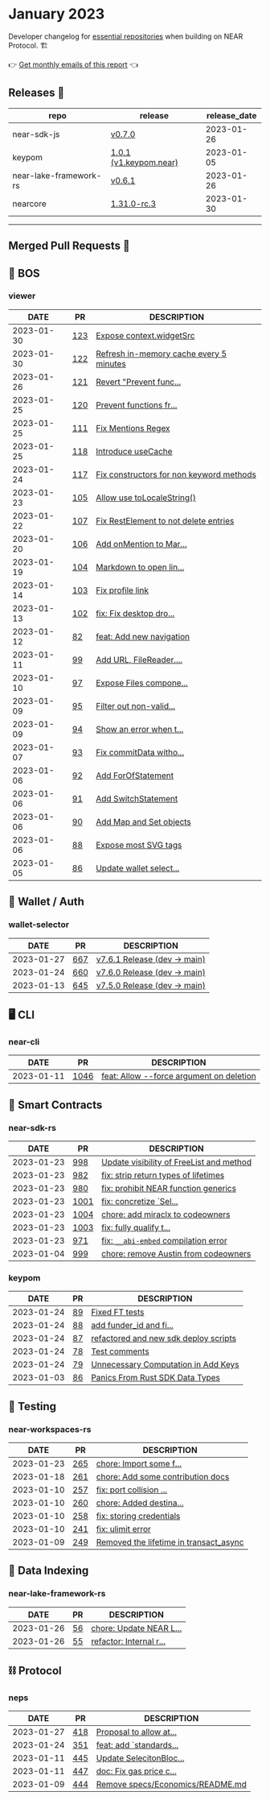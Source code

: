 # January 2023

Developer changelog for [essential repositories](/develop/github-overview) when building on NEAR Protocol. 🏗️

👉 [Get monthly emails of this report](https://docs.google.com/forms/d/1JfFUbTq3ELUlScJT1UI9PQPuQsv0W2jcTa7P94KrS5U/edit) 👈

## Releases  🎉

| repo | release | release_date |
| --- | --- | --- |
| near-sdk-js | [v0.7.0](https://github.com/near/near-sdk-js/releases/tag/v0.7.0) | 2023-01-26 |
| keypom | [1.0.1 (v1.keypom.near)](https://github.com/keypom/keypom/releases/tag/v1.keypom.near) | 2023-01-05 |
| near-lake-framework-rs | [v0.6.1](https://github.com/near/near-lake-framework-rs/releases/tag/v0.6.1) | 2023-01-26 |
| nearcore | [1.31.0-rc.3](https://github.com/near/nearcore/releases/tag/1.31.0-rc.3) | 2023-01-30 |

---

## Merged Pull Requests  🚀

## 🚀 BOS

### viewer

| DATE | PR | DESCRIPTION |
| --- | --- | --- |
| 2023-01-30 | [123](https://github.com/NearSocial/viewer/pull/123) | [Expose context.widgetSrc](https://github.com/NearSocial/viewer/pull/123) |
| 2023-01-30 | [122](https://github.com/NearSocial/viewer/pull/122) | [Refresh in-memory cache every 5 minutes](https://github.com/NearSocial/viewer/pull/122) |
| 2023-01-26 | [121](https://github.com/NearSocial/viewer/pull/121) | [Revert "Prevent func...](https://github.com/NearSocial/viewer/pull/121) |
| 2023-01-25 | [120](https://github.com/NearSocial/viewer/pull/120) | [Prevent functions fr...](https://github.com/NearSocial/viewer/pull/120) |
| 2023-01-25 | [111](https://github.com/NearSocial/viewer/pull/111) | [Fix Mentions Regex](https://github.com/NearSocial/viewer/pull/111) |
| 2023-01-25 | [118](https://github.com/NearSocial/viewer/pull/118) | [Introduce useCache](https://github.com/NearSocial/viewer/pull/118) |
| 2023-01-24 | [117](https://github.com/NearSocial/viewer/pull/117) | [Fix constructors for non keyword methods](https://github.com/NearSocial/viewer/pull/117) |
| 2023-01-23 | [105](https://github.com/NearSocial/viewer/pull/105) | [Allow use toLocaleString()](https://github.com/NearSocial/viewer/pull/105) |
| 2023-01-22 | [107](https://github.com/NearSocial/viewer/pull/107) | [Fix RestElement to not delete entries](https://github.com/NearSocial/viewer/pull/107) |
| 2023-01-20 | [106](https://github.com/NearSocial/viewer/pull/106) | [Add onMention to Mar...](https://github.com/NearSocial/viewer/pull/106) |
| 2023-01-19 | [104](https://github.com/NearSocial/viewer/pull/104) | [Markdown to open lin...](https://github.com/NearSocial/viewer/pull/104) |
| 2023-01-14 | [103](https://github.com/NearSocial/viewer/pull/103) | [Fix profile link](https://github.com/NearSocial/viewer/pull/103) |
| 2023-01-13 | [102](https://github.com/NearSocial/viewer/pull/102) | [fix: Fix desktop dro...](https://github.com/NearSocial/viewer/pull/102) |
| 2023-01-12 | [82](https://github.com/NearSocial/viewer/pull/82) | [feat: Add new navigation](https://github.com/NearSocial/viewer/pull/82) |
| 2023-01-11 | [99](https://github.com/NearSocial/viewer/pull/99) | [Add URL, FileReader....](https://github.com/NearSocial/viewer/pull/99) |
| 2023-01-10 | [97](https://github.com/NearSocial/viewer/pull/97) | [Expose Files compone...](https://github.com/NearSocial/viewer/pull/97) |
| 2023-01-09 | [95](https://github.com/NearSocial/viewer/pull/95) | [Filter out non-valid...](https://github.com/NearSocial/viewer/pull/95) |
| 2023-01-09 | [94](https://github.com/NearSocial/viewer/pull/94) | [Show an error when t...](https://github.com/NearSocial/viewer/pull/94) |
| 2023-01-07 | [93](https://github.com/NearSocial/viewer/pull/93) | [Fix commitData witho...](https://github.com/NearSocial/viewer/pull/93) |
| 2023-01-06 | [92](https://github.com/NearSocial/viewer/pull/92) | [Add ForOfStatement](https://github.com/NearSocial/viewer/pull/92) |
| 2023-01-06 | [91](https://github.com/NearSocial/viewer/pull/91) | [Add SwitchStatement](https://github.com/NearSocial/viewer/pull/91) |
| 2023-01-06 | [90](https://github.com/NearSocial/viewer/pull/90) | [Add Map and Set objects](https://github.com/NearSocial/viewer/pull/90) |
| 2023-01-06 | [88](https://github.com/NearSocial/viewer/pull/88) | [Expose most SVG tags](https://github.com/NearSocial/viewer/pull/88) |
| 2023-01-05 | [86](https://github.com/NearSocial/viewer/pull/86) | [Update wallet select...](https://github.com/NearSocial/viewer/pull/86) |

## 🔑 Wallet / Auth

### wallet-selector

| DATE | PR | DESCRIPTION |
| --- | --- | --- |
| 2023-01-27 | [667](https://github.com/near/wallet-selector/pull/667) | [v7.6.1 Release (dev -> main)](https://github.com/near/wallet-selector/pull/667) |
| 2023-01-24 | [660](https://github.com/near/wallet-selector/pull/660) | [v7.6.0 Release (dev -> main)](https://github.com/near/wallet-selector/pull/660) |
| 2023-01-13 | [645](https://github.com/near/wallet-selector/pull/645) | [v7.5.0 Release (dev -> main)](https://github.com/near/wallet-selector/pull/645) |

## 🖥️ CLI

### near-cli

| DATE | PR | DESCRIPTION |
| --- | --- | --- |
| 2023-01-11 | [1046](https://github.com/near/near-cli/pull/1046) | [feat: Allow --force argument on deletion](https://github.com/near/near-cli/pull/1046) |

## 📝 Smart Contracts

### near-sdk-rs

| DATE | PR | DESCRIPTION |
| --- | --- | --- |
| 2023-01-23 | [998](https://github.com/near/near-sdk-rs/pull/998) | [Update visibility of FreeList and method](https://github.com/near/near-sdk-rs/pull/998) |
| 2023-01-23 | [982](https://github.com/near/near-sdk-rs/pull/982) | [fix: strip return types of lifetimes](https://github.com/near/near-sdk-rs/pull/982) |
| 2023-01-23 | [980](https://github.com/near/near-sdk-rs/pull/980) | [fix: prohibit NEAR function generics](https://github.com/near/near-sdk-rs/pull/980) |
| 2023-01-23 | [1001](https://github.com/near/near-sdk-rs/pull/1001) | [fix: concretize `Sel...](https://github.com/near/near-sdk-rs/pull/1001) |
| 2023-01-23 | [1004](https://github.com/near/near-sdk-rs/pull/1004) | [chore: add miraclx to codeowners](https://github.com/near/near-sdk-rs/pull/1004) |
| 2023-01-23 | [1003](https://github.com/near/near-sdk-rs/pull/1003) | [fix: fully qualify t...](https://github.com/near/near-sdk-rs/pull/1003) |
| 2023-01-23 | [971](https://github.com/near/near-sdk-rs/pull/971) | [fix: `__abi-embed` compilation error](https://github.com/near/near-sdk-rs/pull/971) |
| 2023-01-04 | [999](https://github.com/near/near-sdk-rs/pull/999) | [chore: remove Austin from codeowners](https://github.com/near/near-sdk-rs/pull/999) |

### keypom

| DATE | PR | DESCRIPTION |
| --- | --- | --- |
| 2023-01-24 | [89](https://github.com/keypom/keypom/pull/89) | [Fixed FT tests](https://github.com/keypom/keypom/pull/89) |
| 2023-01-24 | [88](https://github.com/keypom/keypom/pull/88) | [add funder_id and fi...](https://github.com/keypom/keypom/pull/88) |
| 2023-01-24 | [87](https://github.com/keypom/keypom/pull/87) | [refactored and new sdk deploy scripts](https://github.com/keypom/keypom/pull/87) |
| 2023-01-24 | [78](https://github.com/keypom/keypom/pull/78) | [Test comments](https://github.com/keypom/keypom/pull/78) |
| 2023-01-24 | [79](https://github.com/keypom/keypom/pull/79) | [Unnecessary Computation in Add Keys](https://github.com/keypom/keypom/pull/79) |
| 2023-01-03 | [86](https://github.com/keypom/keypom/pull/86) | [Panics From Rust SDK Data Types](https://github.com/keypom/keypom/pull/86) |

## 🧪 Testing

### near-workspaces-rs

| DATE | PR | DESCRIPTION |
| --- | --- | --- |
| 2023-01-23 | [265](https://github.com/near/near-workspaces-rs/pull/265) | [chore: Import some f...](https://github.com/near/near-workspaces-rs/pull/265) |
| 2023-01-18 | [261](https://github.com/near/near-workspaces-rs/pull/261) | [chore: Add some contribution docs](https://github.com/near/near-workspaces-rs/pull/261) |
| 2023-01-10 | [257](https://github.com/near/near-workspaces-rs/pull/257) | [fix: port collision ...](https://github.com/near/near-workspaces-rs/pull/257) |
| 2023-01-10 | [260](https://github.com/near/near-workspaces-rs/pull/260) | [chore: Added destina...](https://github.com/near/near-workspaces-rs/pull/260) |
| 2023-01-10 | [258](https://github.com/near/near-workspaces-rs/pull/258) | [fix: storing credentials](https://github.com/near/near-workspaces-rs/pull/258) |
| 2023-01-10 | [241](https://github.com/near/near-workspaces-rs/pull/241) | [fix: ulimit error](https://github.com/near/near-workspaces-rs/pull/241) |
| 2023-01-09 | [249](https://github.com/near/near-workspaces-rs/pull/249) | [Removed the lifetime in transact_async](https://github.com/near/near-workspaces-rs/pull/249) |

## 🔎 Data Indexing

### near-lake-framework-rs

| DATE | PR | DESCRIPTION |
| --- | --- | --- |
| 2023-01-26 | [56](https://github.com/near/near-lake-framework-rs/pull/56) | [chore: Update NEAR L...](https://github.com/near/near-lake-framework-rs/pull/56) |
| 2023-01-26 | [55](https://github.com/near/near-lake-framework-rs/pull/55) | [refactor: Internal r...](https://github.com/near/near-lake-framework-rs/pull/55) |

## ⛓️ Protocol

### neps

| DATE | PR | DESCRIPTION |
| --- | --- | --- |
| 2023-01-27 | [418](https://github.com/near/NEPs/pull/418) | [Proposal to allow at...](https://github.com/near/NEPs/pull/418) |
| 2023-01-24 | [351](https://github.com/near/NEPs/pull/351) | [feat: add `standards...](https://github.com/near/NEPs/pull/351) |
| 2023-01-11 | [445](https://github.com/near/NEPs/pull/445) | [Update SelecitonBloc...](https://github.com/near/NEPs/pull/445) |
| 2023-01-11 | [447](https://github.com/near/NEPs/pull/447) | [doc: Fix gas price c...](https://github.com/near/NEPs/pull/447) |
| 2023-01-09 | [444](https://github.com/near/NEPs/pull/444) | [Remove specs/Economics/README.md](https://github.com/near/NEPs/pull/444) |
